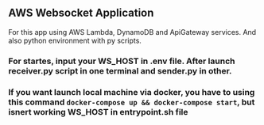 ## AWS Websocket Application
For this app using AWS Lambda, DynamoDB and ApiGateway services. And also python environment with py scripts.

### For startes, input your WS_HOST in .env file. After launch receiver.py script in one terminal and sender.py in other.
### If you want launch local machine via docker, you have to using this command ```docker-compose up && docker-compose start```, but isnert working WS_HOST in entrypoint.sh file
